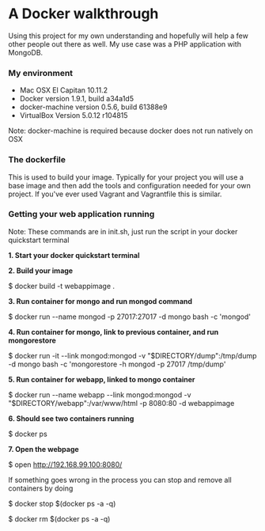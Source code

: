 # A Docker walkthrough

Using this project for my own understanding and hopefully will help a few other people out there as well.
My use case was a PHP application with MongoDB.

### My environment
- Mac OSX El Capitan 10.11.2
- Docker version 1.9.1, build a34a1d5
- docker-machine version 0.5.6, build 61388e9
- VirtualBox Version 5.0.12 r104815

Note: docker-machine is required because docker does not run natively on OSX

### The dockerfile
This is used to build your image. Typically for your project you will use a base image
and then add the tools and configuration needed for your own project. If you've ever used Vagrant and
Vagrantfile this is similar.

### Getting your web application running
Note: These commands are in init.sh, just run the script in your docker quickstart terminal

__1. Start your docker quickstart terminal__

__2. Build your image__

$ docker build -t webappimage .

__3. Run container for mongo and run mongod command__

$ docker run --name mongod -p 27017:27017 -d mongo bash -c 'mongod'

__4. Run container for mongo, link to previous container, and run mongorestore__

$ docker run -it --link mongod:mongod -v "$DIRECTORY/dump":/tmp/dump -d mongo bash -c 'mongorestore -h mongod -p 27017 /tmp/dump'

__5. Run container for webapp, linked to mongo container__

$ docker run --name webapp --link mongod:mongod -v "$DIRECTORY/webapp":/var/www/html -p 8080:80 -d webappimage

__6. Should see two containers running__

$ docker ps

__7. Open the webpage__

$ open http://192.168.99.100:8080/

If something goes wrong in the process you can stop and remove all containers by doing

$ docker stop $(docker ps -a -q)

$ docker rm $(docker ps -a -q)